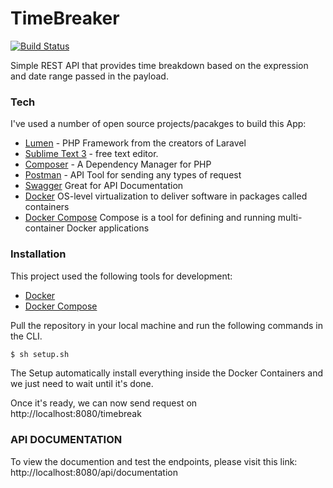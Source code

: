 # TimeBreaker

[![Build Status](https://travis-ci.com/mmarkalas/timebreaker.svg?token=4yyXQczoGXxeXXg7rzhX&branch=main)](https://travis-ci.com/mmarkalas/timebreaker)

Simple REST API that provides time breakdown based on the expression and date range passed in the payload.

### Tech

I've used a number of open source projects/pacakges to build this App:

* [Lumen](https://lumen.laravel.com/) - PHP Framework from the creators of Laravel
* [Sublime Text 3](https://www.sublimetext.com/) - free text editor.
* [Composer](https://getcomposer.org/) - A Dependency Manager for PHP
* [Postman](https://www.postman.com/) - API Tool for sending any types of request
* [Swagger](https://swagger.io/) Great for API Documentation
* [Docker](https://www.docker.com/) OS-level virtualization to deliver software in packages called containers
* [Docker Compose](https://docs.docker.com/compose/) Compose is a tool for defining and running multi-container Docker applications

### Installation

This project used the following tools for development:
* [Docker](https://www.docker.com/)
* [Docker Compose](https://docs.docker.com/compose/)

Pull the repository in your local machine and run the following commands in the CLI.

```sh
$ sh setup.sh
```

The Setup automatically install everything inside the Docker Containers and we just need to wait until it's done.

Once it's ready, we can now send request on http://localhost:8080/timebreak

### API DOCUMENTATION

To view the documention and test the endpoints, please visit this link:
http://localhost:8080/api/documentation

